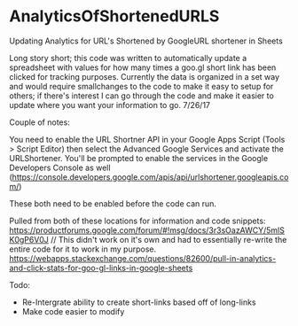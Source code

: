 # AnalyticsOfShortenedURLS
Updating Analytics for URL's Shortened by GoogleURL shortener in Sheets


Long story short; this code was written to automatically update a spreadsheet with values for how many times a goo.gl short link has been clicked for tracking purposes. Currently the data is organized in a set way and would require smallchanges to the code to make it easy to setup for others; if there's interest I can go through the code and make it easier to update where you want your information to go.
7/26/17


Couple of notes:

You need to enable the URL Shortner API in your Google Apps Script (Tools > Script Editor) then select the Advanced Google Services and activate the URLShortener. You'll be prompted to enable the services in the Google Developers Console as well (https://console.developers.google.com/apis/api/urlshortener.googleapis.com/)

These both need to be enabled before the code can run. 


Pulled from both of these locations for information and code snippets:
https://productforums.google.com/forum/#!msg/docs/3r3sOazAWCY/5mlSK0gP6V0J // This didn't work on it's own and had to essentially re-write the entire code for it to work in my purpose.
https://webapps.stackexchange.com/questions/82600/pull-in-analytics-and-click-stats-for-goo-gl-links-in-google-sheets









Todo:
- Re-Intergrate ability to create short-links based off of long-links
- Make code easier to modify
